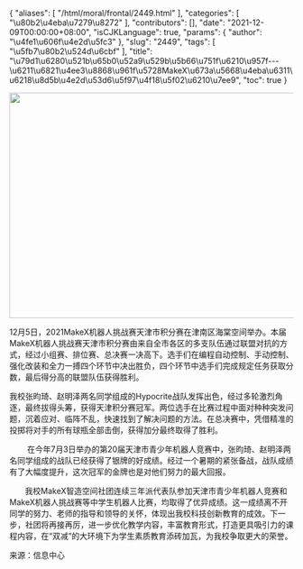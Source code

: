 {
    "aliases": [
        "/html/moral/frontal/2449.html"
    ],
    "categories": [
        "\u80b2\u4eba\u7279\u8272"
    ],
    "contributors": [],
    "date": "2021-12-09T00:00:00+08:00",
    "isCJKLanguage": true,
    "params": {
        "author": "\u4fe1\u606f\u4e2d\u5fc3"
    },
    "slug": "2449",
    "tags": [
        "\u5fb7\u80b2\u524d\u6cbf"
    ],
    "title": "\u79d1\u6280\u521b\u65b0\u52a9\u529b\u5b66\u751f\u6210\u957f---\u6211\u6821\u4ee3\u8868\u961f\u5728MakeX\u673a\u5668\u4eba\u6311\u6218\u8d5b\u4e2d\u53d6\u5f97\u4f18\u5f02\u6210\u7ee9",
    "toc": true
}


<img
    src="https://cdn.tfls.online/mirror/full/3f5fc5dd934054673aef05ceba3f6221d065f766.jpg"
    style="display:block;margin-left:auto;margin-right:auto;"
    decoding="async"
    fetchpriority="auto"
    loading="lazy"
    height="400"
    width="600"
/>




12月5日，2021MakeX机器人挑战赛天津市积分赛在津南区海棠空间举办。本届MakeX机器人挑战赛天津市积分赛由来自全市各区的多支队伍通过联盟对抗的方式，经过小组赛、排位赛、总决赛一决高下。选手们在编程自动控制、手动控制、强化改装和全力一搏四个环节中决出胜负，四个环节中选手们完成规定任务获取分数，最后得分高的联盟队伍获得胜利。




我校张昀琦、赵明泽两名同学组成的Hypocrite战队发挥出色，经过多轮激烈角逐，最终拔得头筹，获得天津积分赛冠军。两位选手在比赛过程中面对种种突发问题，沉着应对、临阵不乱，快速找到了解决问题的方法。在总决赛中，凭借精准的投掷将对手的所有球瓶全部击倒，获得加分最终取得了胜利。




        在今年7月3日举办的第20届天津市青少年机器人竞赛中，张昀琦、赵明泽两名同学组成的战队已经获得了银牌的好成绩。经过一个暑期的紧张备战，战队成绩有了大幅度提升，这次冠军的金牌也是对他们努力的最大回报。




       我校MakeX智造空间社团连续三年派代表队参加天津市青少年机器人竞赛和MakeX机器人挑战赛等中学生机器人比赛，均取得了优异成绩。这一成绩离不开同学的努力、老师的指导和领导的关怀，体现出我校科技创新教育的成效。下一步，社团将再接再厉，进一步优化教学内容，丰富教育形式，打造更具吸引力的课程内容，在“双减”的大环境下为学生素质教育添砖加瓦，为我校争取更大的荣誉。




  






来源：信息中心




                                               


